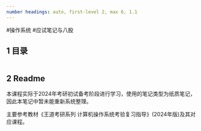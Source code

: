 ```yaml
---
number headings: auto, first-level 2, max 6, 1.1
---
```

#操作系统 #应试笔记与八股 

## 1 目录

```toc
```

## 2 Readme

本课程实际于2024年考研初试备考阶段进行学习，使用的笔记类型为纸质笔记，因此本笔记中暂未能重新系统整理。

主要参考教材《王道考研系列 计算机操作系统考验复习指导》(2024年版)及其对应课程。
